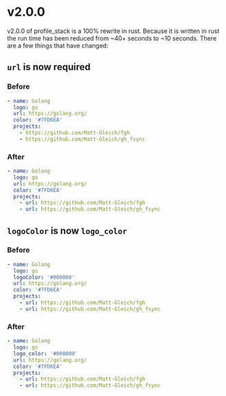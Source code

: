 # v2.0.0

v2.0.0 of profile_stack is a 100% rewrite in rust. Because it is written in rust the run time has been reduced from ~40+ seconds to ~10 seconds. There are a few things that have changed:

## `url` is now required

### Before

```yaml
- name: Golang
  logo: go
  url: https://golang.org/
  color: '#7FD6EA'
  projects:
    - https://github.com/Matt-Gleich/fgh
    - https://github.com/Matt-Gleich/gh_fsync
```

### After

```yaml
- name: Golang
  logo: go
  url: https://golang.org/
  color: '#7FD6EA'
  projects:
    - url: https://github.com/Matt-Gleich/fgh
    - url: https://github.com/Matt-Gleich/gh_fsync
```

## `logoColor` is now `logo_color`

### Before

```yaml
- name: Golang
  logo: go
  logoColor: '#000000'
  url: https://golang.org/
  color: '#7FD6EA'
  projects:
    - url: https://github.com/Matt-Gleich/fgh
    - url: https://github.com/Matt-Gleich/gh_fsync
```

### After

```yaml
- name: Golang
  logo: go
  logo_color: '#000000'
  url: https://golang.org/
  color: '#7FD6EA'
  projects:
    - url: https://github.com/Matt-Gleich/fgh
    - url: https://github.com/Matt-Gleich/gh_fsync
```
